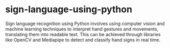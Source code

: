 # sign-language-using-python
Sign language recognition using Python involves using computer vision and machine learning techniques to interpret hand gestures and movements, translating them into readable text. This can be achieved through libraries like OpenCV and Mediapipe to detect and classify hand signs in real time.
